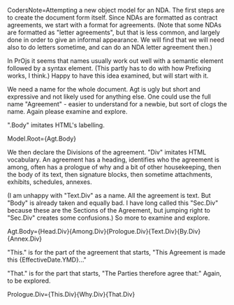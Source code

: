 CodersNote=Attempting a new object model for an NDA.  The first steps are to create the document form itself. Since NDAs are formatted as contract agreements, we start with a format for agreements.  (Note that some NDAs are formatted as "letter agreements", but that is less common, and largely done in order to give an informal appearance.  We will find that we will need also to do letters sometime, and can do an NDA letter agreement then.)

In PrOjs it seems that names usually work out well with a semantic element followed by a syntax element.  (This partly has to do with how Prefixing works, I think.)  Happy to have this idea examined, but will start with it.

We need a name for the whole document.  Agt is ugly but short and expressive and not likely used for anything else.  One could use the full name "Agreement" - easier to understand for a newbie, but sort of clogs the name.  Again please examine and explore. 

".Body" imitates HTML's labelling.


Model.Root={Agt.Body}

We then declare the Divisions of the agreement.  "Div" imitates HTML vocabulary.  An agreement has a heading, identifies who the agreement is among, often has a prologue of why and a bit of other housekeeping, then the body of its text, then signature blocks, then sometime attachments, exhibits, schedules, annexes.  

(I am unhappy with "Text.Div" as a name.  All the agreement is text.  But "Body" is already taken and equally bad.  I have long called this "Sec.Div" because these are the Sections of the Agreement, but jumping right to "Sec.Div" creates some confusions.)  So more to examine and explore.


Agt.Body={Head.Div}{Among.Div}{Prologue.Div}{Text.Div}{By.Div}{Annex.Div}


"This." is for the part of the agreement that starts, "This Agreement is made this {EffectiveDate.YMD}..."  

"That." is for the part that starts, "The Parties therefore agree that:" Again, to be explored.


Prologue.Div={This.Div}{Why.Div}{That.Div}

